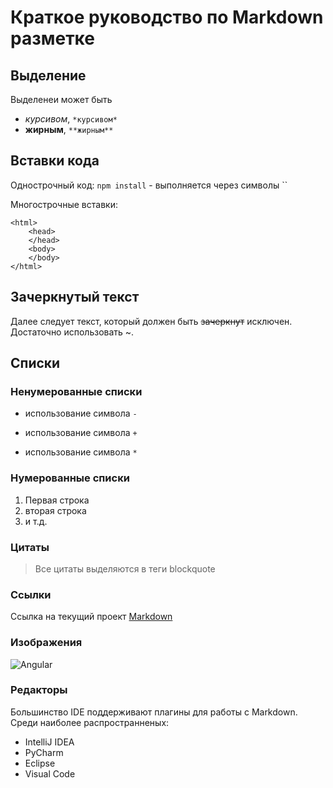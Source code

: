 # Краткое руководство по Markdown разметке

## Выделение
Выделенеи может быть 
- *курсивом*, `*курсивом*`
- **жирным**, `**жирным**`

## Вставки кода
Однострочный код: `npm install`  - выполняется через символы ``

Многострочные вставки:
```
<html>
    <head>
    </head>
    <body>
    </body>
</html>
```


## Зачеркнутый текст
Далее следует текст, который должен быть ~~зачеркнут~~ исключен. 
Достаточно использовать ~.

## Списки
### Ненумерованные списки
- использование символа `-`
+ использование символа `+`
* использование символа `*`

### Нумерованные списки
1. Первая строка
2. вторая строка
3. и т.д.

### Цитаты
<blockquote>Все цитаты выделяются в теги blockquote </blockquote>

### Ссылки
Ссылка на текущий проект [Markdown](https://github.com/vzhukov85/angular10-markdown)

### Изображения
![Angular](https://ru.wikipedia.org/wiki/Angular_(%D1%84%D1%80%D0%B5%D0%B9%D0%BC%D0%B2%D0%BE%D1%80%D0%BA)#/media/%D0%A4%D0%B0%D0%B9%D0%BB:Angular_full_color_logo.svg "Logo")

### Редакторы
Большинство IDE поддерживают плагины для работы с Markdown. 
Среди наиболее распространненых:
* IntelliJ IDEA
* PyCharm
* Eclipse
* Visual Code